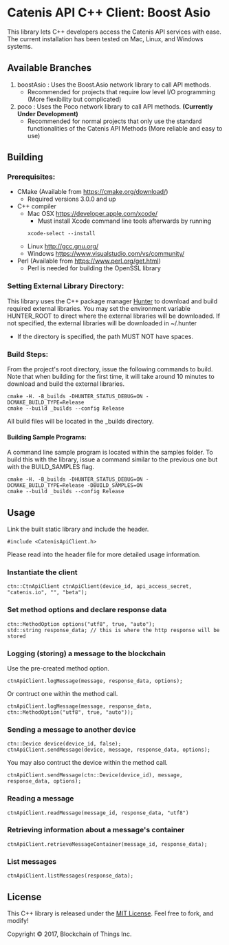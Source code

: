 # Catenis API C++ Client: Boost Asio
This library lets C++ developers access the Catenis API services with ease. The current installation has been tested on Mac, Linux, and Windows systems.

## Available Branches
1. boostAsio : Uses the Boost.Asio network library to call API methods.
    - Recommended for projects that require low level I/O programming 
    (More flexibility but complicated)
2. poco : Uses the Poco network library to call API methods. **(Currently Under Development)**
    - Recommended for normal projects that only use the standard functionalities of the Catenis API Methods 
    (More reliable and easy to use)

## Building

### Prerequisites:

* CMake (Available from https://cmake.org/download/)
    - Required versions 3.0.0 and up
* C++ compiler
    - Mac OSX https://developer.apple.com/xcode/
        - Must install Xcode command line tools afterwards by running
        ```shell
        xcode-select --install
        ```
    - Linux   http://gcc.gnu.org/
    - Windows https://www.visualstudio.com/vs/community/
* Perl (Available from https://www.perl.org/get.html)
    - Perl is needed for building the OpenSSL library

### Setting External Library Directory:

This library uses the C++ package manager [Hunter](https://github.com/ruslo/hunter) to download and build required external libraries. 
You may set the environment variable HUNTER_ROOT to direct where the external libraries will be downloaded.
If not specified, the external libraries will be downloaded in ~/.hunter
* If the directory is specified, the path MUST NOT have spaces.

### Build Steps:

From the project's root directory, issue the following commands to build.
Note that when building for the first time, it will take around 10 minutes to download and build the external libraries. 

```shell
cmake -H. -B_builds -DHUNTER_STATUS_DEBUG=ON -DCMAKE_BUILD_TYPE=Release
cmake --build _builds --config Release
```

All build files will be located in the _builds directory.

#### Building Sample Programs:

A command line sample program is located within the samples folder. To build this with the library, issue a command similar to the previous one but with the BUILD_SAMPLES flag.

```shell
cmake -H. -B_builds -DHUNTER_STATUS_DEBUG=ON -DCMAKE_BUILD_TYPE=Release -DBUILD_SAMPLES=ON
cmake --build _builds --config Release
```

## Usage

Link the built static library and include the header.

```shell
#include <CatenisApiClient.h>
```

Please read into the header file for more detailed usage information.

### Instantiate the client

```shell
ctn::CtnApiClient ctnApiClient(device_id, api_access_secret, "catenis.io", "", "beta");
```

### Set method options and declare response data

```shell
ctn::MethodOption options("utf8", true, "auto");
std::string response_data; // this is where the http response will be stored
```

### Logging (storing) a message to the blockchain

Use the pre-created method option.

```shell
ctnApiClient.logMessage(message, response_data, options);
```

Or contruct one within the method call.

```shell
ctnApiClient.logMessage(message, response_data, ctn::MethodOption("utf8", true, "auto"));
```

### Sending a message to another device

```shell
ctn::Device device(device_id, false);
ctnApiClient.sendMessage(device, message, response_data, options);
```

You may also contruct the device within the method call.

```shell
ctnApiClient.sendMessage(ctn::Device(device_id), message, response_data, options);
```

### Reading a message

```shell
ctnApiClient.readMessage(message_id, response_data, "utf8")
```

### Retrieving information about a message's container

```shell
ctnApiClient.retrieveMessageContainer(message_id, response_data);
```

### List messages

```shell
ctnApiClient.listMessages(response_data);
```

## License

This C++ library is released under the [MIT License](LICENSE). Feel free to fork, and modify!

Copyright © 2017, Blockchain of Things Inc.
